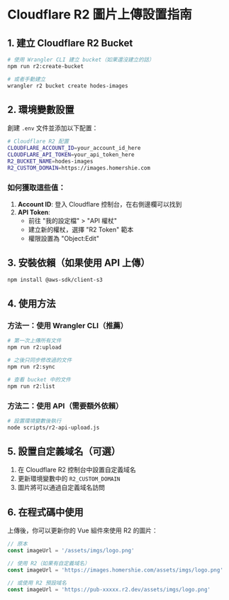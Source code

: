 # Cloudflare R2 圖片上傳設置指南

## 1. 建立 Cloudflare R2 Bucket

```bash
# 使用 Wrangler CLI 建立 bucket（如果還沒建立的話）
npm run r2:create-bucket

# 或者手動建立
wrangler r2 bucket create hodes-images
```

## 2. 環境變數設置

創建 `.env` 文件並添加以下配置：

```bash
# Cloudflare R2 配置
CLOUDFLARE_ACCOUNT_ID=your_account_id_here
CLOUDFLARE_API_TOKEN=your_api_token_here
R2_BUCKET_NAME=hodes-images
R2_CUSTOM_DOMAIN=https://images.homershie.com
```

### 如何獲取這些值：

1. **Account ID**: 登入 Cloudflare 控制台，在右側邊欄可以找到
2. **API Token**:
   - 前往 "我的設定檔" > "API 權杖"
   - 建立新的權杖，選擇 "R2 Token" 範本
   - 權限設置為 "Object:Edit"

## 3. 安裝依賴（如果使用 API 上傳）

```bash
npm install @aws-sdk/client-s3
```

## 4. 使用方法

### 方法一：使用 Wrangler CLI（推薦）

```bash
# 第一次上傳所有文件
npm run r2:upload

# 之後只同步修改過的文件
npm run r2:sync

# 查看 bucket 中的文件
npm run r2:list
```

### 方法二：使用 API（需要額外依賴）

```bash
# 設置環境變數後執行
node scripts/r2-api-upload.js
```

## 5. 設置自定義域名（可選）

1. 在 Cloudflare R2 控制台中設置自定義域名
2. 更新環境變數中的 `R2_CUSTOM_DOMAIN`
3. 圖片將可以通過自定義域名訪問

## 6. 在程式碼中使用

上傳後，你可以更新你的 Vue 組件來使用 R2 的圖片：

```javascript
// 原本
const imageUrl = '/assets/imgs/logo.png'

// 使用 R2（如果有自定義域名）
const imageUrl = 'https://images.homershie.com/assets/imgs/logo.png'

// 或使用 R2 預設域名
const imageUrl = 'https://pub-xxxxx.r2.dev/assets/imgs/logo.png'
```
